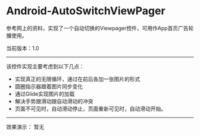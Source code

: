 # Android-AutoSwitchViewPager
参考网上的资料，实现了一个自动切换的Viewpager控件，可用作App首页广告轮播使用。

当前版本：1.0

---

该控件实现主要考虑到以下几点：
* 实现真正的无限循环，通过在前后各加一张图片的形式
* 圆圈指示器跟着图片同步变化
* 通过Glide实现图片的加载
* 解决手势跟滑动跟自动滑动的冲突
* 页面不可见时，自动滑动停止，页面重新可见时，自动滑动开始。

---

效果演示：
暂无
